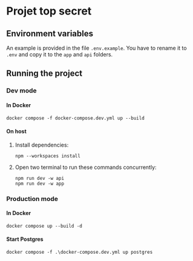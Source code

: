 # Projet top secret

## Environment variables

An example is provided in the file `.env.example`.
You have to rename it to `.env` and copy it to the `app` and `api` folders.

## Running the project

### Dev mode

#### In Docker

```shell
docker compose -f docker-compose.dev.yml up --build
```

#### On host

1. Install dependencies:

   ```shell
   npm --workspaces install
   ```

2. Open two terminal to run these commands concurrently:
   ```shell
   npm run dev -w api
   npm run dev -w app
   ```

### Production mode

#### In Docker

```shell
docker compose up --build -d
```

#### Start Postgres

```shell
docker compose -f .\docker-compose.dev.yml up postgres
```
